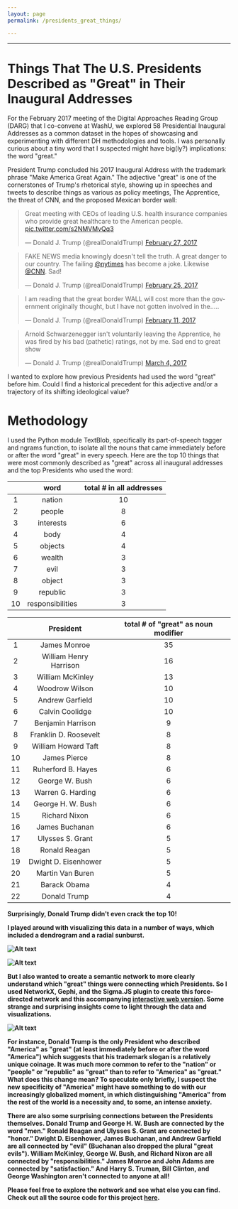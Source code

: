 ```yaml
---
layout: page
permalink: /presidents_great_things/

---
```

---

# **Things That The U.S. Presidents Described as "Great" in Their Inaugural Addresses**

For the February 2017 meeting of the Digital Approaches Reading Group (DARG) that I co-convene at WashU, we explored 58 Presidential Inaugural Addresses as a common dataset in the hopes of showcasing and experimenting with different DH methodologies and tools. I was personally curious about a tiny word that I suspected might have big(ly?) implications: the word "great."

President Trump concluded his 2017 Inaugural Address with the trademark phrase "Make America Great Again." The adjective "great" is one of the cornerstones of Trump's rhetorical style, showing up in speeches and tweets to describe things as various as policy meetings, The Apprentice, the threat of CNN, and the proposed Mexican border wall:


<blockquote class="twitter-tweet" data-lang="en"><p lang="en" dir="ltr">Great meeting with CEOs of leading U.S. health insurance companies who provide great healthcare to the American people. <a href="https://t.co/s2NMVMvQq3">pic.twitter.com/s2NMVMvQq3</a></p>&mdash; Donald J. Trump (@realDonaldTrump) <a href="https://twitter.com/realDonaldTrump/status/836261209540288513">February 27, 2017</a></blockquote>
<script async src="//platform.twitter.com/widgets.js" charset="utf-8"></script>

<blockquote class="twitter-tweet" data-lang="en"><p lang="en" dir="ltr">FAKE NEWS media knowingly doesn&#39;t tell the truth. A great danger to our country. The failing <a href="https://twitter.com/nytimes">@nytimes</a> has become a joke. Likewise <a href="https://twitter.com/CNN">@CNN</a>. Sad!</p>&mdash; Donald J. Trump (@realDonaldTrump) <a href="https://twitter.com/realDonaldTrump/status/835325771858251776">February 25, 2017</a></blockquote>
<script async src="//platform.twitter.com/widgets.js" charset="utf-8"></script>

<blockquote class="twitter-tweet" data-lang="en"><p lang="en" dir="ltr">I am reading that the great border WALL will cost more than the government originally thought, but I have not gotten involved in the.....</p>&mdash; Donald J. Trump (@realDonaldTrump) <a href="https://twitter.com/realDonaldTrump/status/830405706255912960">February 11, 2017</a></blockquote>
<script async src="//platform.twitter.com/widgets.js" charset="utf-8"></script>

<blockquote class="twitter-tweet" data-lang="en"><p lang="en" dir="ltr">Arnold Schwarzenegger isn&#39;t voluntarily leaving the Apprentice, he was fired by his bad (pathetic) ratings, not by me. Sad end to great show</p>&mdash; Donald J. Trump (@realDonaldTrump) <a href="https://twitter.com/realDonaldTrump/status/838016045222854656">March 4, 2017</a></blockquote>
<script async src="//platform.twitter.com/widgets.js" charset="utf-8"></script>

I wanted to explore how previous Presidents had used the word "great" before him. Could I find a historical precedent for this adjective and/or a trajectory of its shifting ideological value?

# Methodology

I used the Python module TextBlob, specifically its part-of-speech tagger and ngrams function, to isolate all the nouns that came immediately before or after the word "great" in every speech. Here are the top 10 things that were most commonly described as "great" across all inaugural addresses and the top Presidents who used the word:



| | word      | total # in all addresses |
|:-----------:|:-------------------------:|:--:|
| 1 | nation    | 10                      |
| 2 | people    | 8                       |
| 3 | interests | 6                       |
| 4 | body      | 4                       |
| 5 | objects   | 4                       |
| 6 | wealth    | 3                       |
| 7 | evil      | 3                       |
| 8 | object    | 3                       |
| 9 | republic  | 3                       |
| 10 | responsibilities  | 3                       |


<b>

<b>

|    | President | total # of "great" as noun modifier |
|:----:|:------------------------:|:----:|
| 1  | James Monroe           | 35 |
| 2  | William Henry Harrison | 16 |
| 3  | William McKinley       | 13 |
| 4  | Woodrow Wilson         | 10 |
| 5  | Andrew Garfield        | 10 |
| 6  | Calvin Coolidge        | 10 |
| 7  | Benjamin Harrison      | 9  |
| 8  | Franklin D. Roosevelt  | 8  |
| 9  | William Howard Taft    | 8  |
| 10 | James Pierce           | 8  |
| 11 | Ruherford B. Hayes     | 6  |
| 12 | George W. Bush         | 6  |
| 13 | Warren G. Harding      | 6  |
| 14 | George H. W. Bush      | 6  |
| 15 | Richard Nixon          | 6  |
| 16 | James Buchanan         | 6  |
| 17 | Ulysses S. Grant       | 5  |
| 18 | Ronald Reagan          | 5  |
| 19 | Dwight D. Eisenhower   | 5  |
| 20 | Martin Van Buren       | 5  |
| 21 | Barack Obama           | 4  |
| 22 | Donald Trump           | 4  |

<b>

Surprisingly, Donald Trump didn't even crack the top 10!

I played around with visualizing this data in a number of ways, which included a dendrogram and a radial sunburst.

![Alt text](/images/dendrogram.svg)

![Alt text](/images/sunburst.svg)

But I also wanted to create a semantic network to more clearly understand which "great" things were connecting which Presidents. So I used NetworkX, Gephi, and the Sigma.JS plugin to create this force-directed network and this accompanying [interactive web version](/network/index.html). Some strange and surprising insights come to light through the data and visualizations.

![Alt text](/images/gephi_network.svg)

For instance, Donald Trump is the only President who described "America" as "great" (at least immediately before or after the word "America") which suggests that his trademark slogan is a relatively unique coinage. It was much more common to refer to the "nation" or "people" or "republic" as "great" than to refer to "America" as "great." What does this change mean? To speculate only briefly, I suspect the new specificity of "America" might have something to do with our increasingly globalized moment, in which distinguishing "America" from the rest of the world is a necessity and, to some, an intense anxiety.

There are also some surprising connections between the Presidents themselves. Donald Trump and George H. W. Bush are connected by the word "men." Ronald Reagan and Ulysses S. Grant are connected by "honor." Dwight D. Eisenhower, James Buchanan, and Andrew Garfield are all connected by "evil" (Buchanan also dropped the plural "great evils"). William McKinley, George W. Bush, and Richard Nixon are all connected by "responsibilities." James Monroe and John Adams are connected by "satisfaction." And Harry S. Truman, Bill Clinton, and George Washington aren't connected to anyone at all! 

Please feel free to explore the network and see what else you can find. Check out all the source code for this project [here](https://github.com/melaniewalsh/inaugural_addresses).
  
